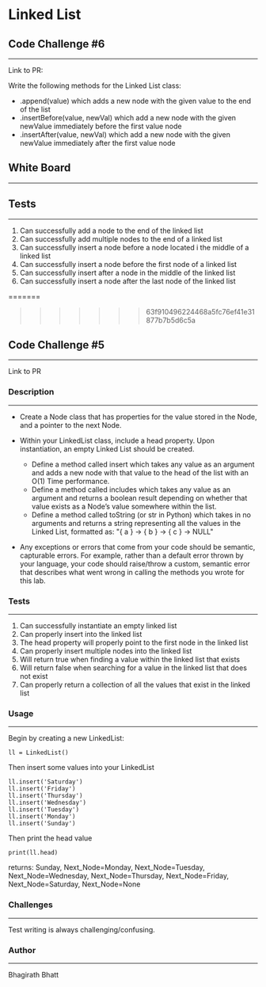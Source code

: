 # Linked List

## Code Challenge #6
---
Link to PR: 

Write the following methods for the Linked List class:

- .append(value) which adds a new node with the given value to the end of the list
- .insertBefore(value, newVal) which add a new node with the given newValue immediately before the first value node
- .insertAfter(value, newVal) which add a new node with the given newValue immediately after the first value node

## White Board
---


## Tests
---
1. Can successfully add a node to the end of the linked list
2. Can successfully add multiple nodes to the end of a linked list
3. Can successfully insert a node before a node located i the middle of a linked list
4. Can successfully insert a node before the first node of a linked list
5. Can successfully insert after a node in the middle of the linked list
6. Can successfully insert a node after the last node of the linked list


=======


>>>>>>> 63f910496224468a5fc76ef41e31877b7b5d6c5a
## Code Challenge #5
---
Link to PR

### Description
---
- Create a Node class that has properties for the value stored in the Node, and a pointer to the next Node.

- Within your LinkedList class, include a head property. Upon instantiation, an empty Linked List should be created.

    - Define a method called insert which takes any value as an argument and adds a new node with that value to the head of the list with an O(1) Time performance.
    - Define a method called includes which takes any value as an argument and returns a boolean result depending on whether that value exists as a Node’s value somewhere within the list.
    - Define a method called toString (or str in Python) which takes in no arguments and returns a string representing all the values in the Linked List, formatted as: "{ a } -> { b } -> { c } -> NULL"
- Any exceptions or errors that come from your code should be semantic, capturable errors. For example, rather than a default error thrown by your language, your code should raise/throw a custom, semantic error that describes what went wrong in calling the methods you wrote for this lab.

### Tests
---
1. Can successfully instantiate an empty linked list
2. Can properly insert into the linked list
3. The head property will properly point to the first node in the linked list
4. Can properly insert multiple nodes into the linked list
5. Will return true when finding a value within the linked list that exists
6. Will return false when searching for a value in the linked list that does not exist
7. Can properly return a collection of all the values that exist in the linked list
### Usage
---
Begin by creating a new LinkedList:

    ll = LinkedList()
Then insert some values into your LinkedList

    ll.insert('Saturday')
    ll.insert('Friday')
    ll.insert('Thursday')
    ll.insert('Wednesday')
    ll.insert('Tuesday')
    ll.insert('Monday')
    ll.insert('Sunday')
Then print the head value

    print(ll.head)
returns: Sunday, Next_Node=Monday, Next_Node=Tuesday, Next_Node=Wednesday, Next_Node=Thursday, Next_Node=Friday, Next_Node=Saturday, Next_Node=None

### Challenges
---
Test writing is always challenging/confusing.

### Author
---
Bhagirath Bhatt